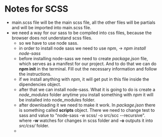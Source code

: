 # Notes for SCSS

- main.scss file will be the main scss file, all the other files will be partials and will be imported into main.scss file.
- we need a way for our sass to be compiled into css files, because the browser does not understand scss files.
  - so we have to use node sass.
  - in order to install node sass we need to use npm, -> _npm install node-sass_
  - before installing node-sass we need to create _package.json_ file, which serves as a manifest for our project. And to do that we can do **npm init** in the terminal. Fill out the necessary information and follow the instructions.
  - if we install anything with _npm_, it will get put in this file inside the dipendencies object.
  - after that we can install node-sass. What it is going to do is create a _node_modules_ folder anytime you install something with _npm_ it will be installed into node_modules folder.
  - after downloading it we need to make it work. In _package.json_ there is something called **scripts** object. There we need to change test to sass and value to "node-sass -w scss/ -o src/scc --recursive". where **-w** watches for changes in scss folder and **-o** outputs it into _src/css/_ folder.
  -
